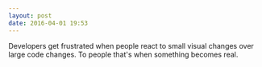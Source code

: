 ```yaml
---
layout: post
date: 2016-04-01 19:53
---
```

Developers get frustrated when people react to small visual changes over large code changes. To people that's when something becomes real.
